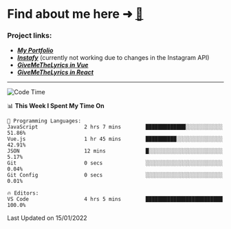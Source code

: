 # Find about me here ➜ [🧑](https://pauabella.dev)

### Project links:
- ***[My Portfolio](https://pauabella.dev)***
- ***[Instafy](https://instafy.me)*** (currently not working due to changes in the Instagram API)
- ***[GiveMeTheLyrics in Vue](https://lyrics.pauabella.dev)***
- ***[GiveMeTheLyrics in React](https://pauabella.dev/GiveMeTheLyrics)***

---
<!--START_SECTION:waka-->
![Code Time](http://img.shields.io/badge/Code%20Time-742%20hrs%2040%20mins-blue)

📊 **This Week I Spent My Time On** 

```text
💬 Programming Languages: 
JavaScript               2 hrs 7 mins        █████████████░░░░░░░░░░░░   51.86% 
Vue.js                   1 hr 45 mins        ██████████░░░░░░░░░░░░░░░   42.91% 
JSON                     12 mins             █░░░░░░░░░░░░░░░░░░░░░░░░   5.17% 
Git                      0 secs              ░░░░░░░░░░░░░░░░░░░░░░░░░   0.04% 
Git Config               0 secs              ░░░░░░░░░░░░░░░░░░░░░░░░░   0.01%

🔥 Editors: 
VS Code                  4 hrs 5 mins        █████████████████████████   100.0%

```


 Last Updated on 15/01/2022
<!--END_SECTION:waka-->
